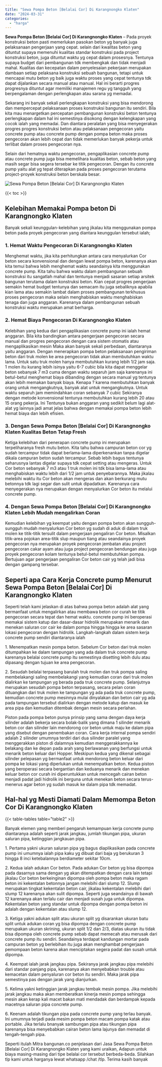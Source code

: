 ```yaml
---
title: "Sewa Pompa Beton [Belalai Cor] Di Karangnongko Klaten"
date: "2024-03-31"
categories: 
  - "harga"
---
```


**Sewa Pompa Beton \[Belalai Cor\] Di Karangnongko Klaten** – Pada proyek konstruksi beton pasti memerlukan pasokan beton yg banyak juga pelaksanaan pengerjaan yang cepat. selain dari kwalitas beton yang dituntut supaya memenuhi kualitas standar konstruksi pada project konstruksi beton, juga dituntut waktu yg cepat dalam prosesnya. Tentunya supaya budget dari pembangunan tdk membengkak dan tidak menjadi mahal. Kualitas dan kecepatan dalam penyelesaian pekerjaan merupakan dambaan setiap pelaksana konstruksi sebuah bangunan, tetapi untuk mencapai mutu beton yg baik juga waktu proses yang cepat tentunya tdk dapat dijalankan secara manual atau manual. Hal ini berarti progres progresnya dituntut agar memiliki manajemen regu yg tangguh yang berpengalaman dengan perlengkapan atau sarana yg memadai.

Sekarang ini banyak sekali perlengkapan konstruksi yang bisa mendorong dan mempercepat pelaksanaan proses konstruksi bangunan itu sendiri. Bila kita mau menargetkan percepatan pembangunan konstruksi beton tentunya perlengkapan dalam hal ini semestinya disokong dengan kelengkapan yang cocok ialah yang memadai. Dan diantara peralatan yang bisa menyegerakan progres progres konstruksi beton atau pelaksanaan pengecoran yaitu concrete pump atau concrete pump dengan pompa beton maka proses pengecoran akan lebih cepat dan tidak memerlukan banyak pekerja untuk terlibat dalam proses pengecoran nya.

Selain dari hematnya waktu pengecoran, pengaplikasian concrete pump atau concrete pump juga bisa memelihara kualitas beton, sebab beton yang masih segar bisa segera tersebar ke titik pengecoran. Dengan itu concrete pump yaitu alat yg tepat diterapkan pada proses pengecoran terutama project-proyek konstruksi beton berskala besar.

![Sewa Pompa Beton [Belalai Cor] Di Karangnongko Klaten](/images/sewa-concrete-pump-14.png)

{{< toc >}}

## Kelebihan Memakai Pompa beton Di Karangnongko Klaten

Banyak sekali keunggulan-kelebihan yang jikalau kita menggunakan pompa beton pada proyek pengecoran yang diantara keunggulan tersebut ialah;

### 1\. Hemat Waktu Pengecoran Di Karangnongko Klaten

Menghemat waktu, jika kita perhitungkan antara cara menyalurkan Cor beton secara konvensional dan dengan lewat pompa beton, karenanya akan kita temui bahwa lebih menghemat waktu seandainya kita menggunakan concrete pump. Kita tahu bahwa waktu dalam pembangunan sebuah konstruksi itu sangatlah mahal dan tentunya menjadi sasaran setiap arsitek bangunan terutama dalam konstruksi beton. Kian cepat progres pengerjaan semakin hemat budget tentunya dan semacam itu juga sebaliknya apabila kian lama atau semakin lambat dalam proses pembangunan terkhusus proses pengecoran maka selain menghabiskan waktu menghabiskan tenaga dan juga anggaran. Karenanya dalam pembangunan sebuah konstruksi waktu merupakan amat berharga.

### 2\. Hemat Biaya Pengecoran Di Karangnongko Klaten

Kelebihan yang kedua dari pengaplikasian concrete pump ini ialah hemat anggaran. Bila kita bandingkan antara pengerjaan pengecoran secara manual dan progres pengecoran dengan cara sistem otomatis atau mengaplikasikan mesin Maka akan banyak sekali perbedaan, diantaranya yaitu anggaran. Dengan menerapkan pompa beton pelaksanaan pengiriman beton dari truk molen ke area pengecoran tidak akan membutuhkan waktu lama. Untuk satu truk molen hanya membutuhkan kurang lebih 1/2 jam saja. 1 molen itu kurang lebih isinya yaitu 6-7 cubic bila kita dapat menggelar beton sebanyak 7 m3 cuma dengan waktu separuh jam saja karenanya ini betul-betul menghemat biaya dibanding dengan secara manual yg tentunya akan lebih memakan banyak biaya. Kenapa ? karena membutuhkan banyak orang untuk mengangkutnya, banyak alat untuk mengangkutnya. Untuk waktu separuh jam memindahkan coran sebanyak 7 cubic Sekiranya dengan metode konvensional tentunya membutuhkan kurang lebih 20 atau 15 orang pekerja. Ini Tentunya bukan anggaran yang sedikit belum lagi alat-alat yg lainnya jadi amat jelas bahwa dengan memakai pompa beton lebih hemat biaya dan lebih efisien.

### 3\. Dengan Sewa Pompa Beton \[Belalai Cor\] Di Karangnongko Klaten Kualitas Beton Tetap Fresh

Ketiga kelebihan dari penerapan concrete pump ini merupakan terpeliharanya fresh mutu beton. Kita tahu bahwa campuran beton cor yg sudah tercampur tidak dapat berlama-lama diperkenankan tanpa digelar dikala campuran beton sudah tercampur. Sebab lebih bagus tentunya seharusnya lantas digelar supaya tdk cepat setting atau mengeras. Untuk Cor beton sebanyak 7 m3 atau 1 truk molen ini tdk bisa lama-lama atau menghabiskan waktu lebih dari 1/2 jam untuk penyebarannya. Maka jikalau melebihi waktu itu Cor beton akan mengeras dan akan berkurang mutu betonnya tdk lagi segar dan sulit untuk dipadatkan. Karenanya cara menyegerakan nya merupakan dengan menyalurkan Cor beton itu melalui concrete pump.

### 4\. Dengan Sewa Pompa Beton \[Belalai Cor\] Di Karangnongko Klaten Lebih Mudah mengalirkan Coran

Kemudian kelebihan yg keempat yaitu dengan pompa beton akan sungguh-sungguh mudah menyalurkan Cor beton yg sudah di aduk di dalam truk molen ke titik-titik tersulit dalam pengerjaan pengaliran Cor beton. Misalkan titik-area pojokan area-titik slup maupun tiang atau seandainya proyek pengecoran nya merupakan proyek pengecoran jembatan atau project pengecoran cakar ayam atau juga project pengecoran bendungan atau juga proyek pengecoran kolam tentunya betul-betul membutuhkan pompa. Bertujuan agar pengerjaan pengaliran Cor beton cair yg telah jadi bisa dengan gampang tersebar.

## Seperti apa Cara Kerja Concrete pump Menurut Sewa Pompa Beton \[Belalai Cor\] Di Karangnongko Klaten

Seperti telah kami jelaskan di atas bahwa pompa beton adalah alat yang bermanfaat untuk mengalirkan atau membawa beton cor curah ke titik pengecoran secara tepat dan hemat waktu. concrete pump ini beroperasi memakai sistem katup dan dasar-dasar hidrolik merupakan menarik dan menekan saluran cor cair ke dalam pompa hingga hingga ke area sasaran lokasi pengecoran dengan hidrolik. Langkah-langkah dalam sistem kerja concrete pump sendiri diantaranya ialah

1\. Menempatkan mesin pompa beton. Sebelum Cor beton dari truk molen ditumpahkan ke dalam tampungan yang ada dalam truk concrete pump karenanya belalai concrete pump itu semestinya disetting lebih dulu atau dipasang dengan tujuan ke area pengecoran.

2\. Sesudah belalai terpasang barulah truk molen dan truk pompa saling membelakangi saling membelakangi yang kemudian coran dari truk molen dialirkan ke tampungan yg berada pada truk concrete pump. Selanjutnya merupakan sesudah pompa beton terpasang, secara pelan coran dituangkan dari truk molen ke tampungan yg ada pada truk concrete pump, kemudian concrete pump mesinnya mulai dinyalakan dan beton cair yg ada pada tampungan tersebut dialirkan dengan metode katup dan masuk ke area pipa dan kemudian ditembak dengan mesin secara perlahan.

Piston pada pompa beton punya prinsip yang sama dengan daya kerja silinder adalah bekerja secara bolak-balik yang dimana 1 silinder menarik beton cor dan silinder lain mendorong cor beton untuk maju ke dalam pipa yang disebut dengan penembakan coran. Cara kerja internal pompa sendiri adalah 2 silinder umumnya terdiri dari dua silinder paralel yang menggerakkan piston di dalamnya kemudian menggerakkannya ke belakang dan ke depan pada arah yang berlawanan yang berfungsi untuk menarik beton keluar dari Hopper. Meskipun kedua yang dikenal sebagai silinder pelepasan yg bermanfaat untuk mendorong beton keluar dari pompa ke lokasi yang diperlukan untuk menempatkan beton. Kedua piston yang beroperasi secara bergantian dan keduanya menarik dan menekan keluar beton cor curah ini diperuntukkan untuk mencegah cairan beton menjadi padat jadi hidrolik ini berguna untuk menekan beton secara terus-menerus agar beton yg sudah masuk ke dalam pipa tdk memadat.

## Hal-hal yg Mesti Diamati Dalam Memompa Beton Cor Di Karangnongko Klaten

{{< table-tables table="table2" >}}

Banyak elemen yang memberi pengaruh kemampuan kerja concrete pump diantaranya adalah seperti jarak jangkau, jumlah tikungan pipa, ukuran saluran pipa, ketinggian jangkauan pipa.

1\. Pertama yakni ukuran saluran pipa yg bagus diaplikasikan pada concrete pump ini umumnya ialah pipa kaku yg dibuat dari baja yg berukuran 3 hingga 8 inci ketebalannya berdiameter sekitar 10cm.

2\. Kedua ialah adukan Cor beton. Pada adukan Cor beton yg bisa dipompa pada dasarnya sama dengan yg akan ditempatkan dengan cara lain tetapi jikalau Cor beton berkeinginan dipompa oleh pompa beton maka ragam beton ini kekentalan betonnya jangan melebihi dari slump 12. Slump merupakan tingkat kekentalan beton cair, jikalau kekentalan melebihi dari slump 12 karenanya akan sulit dipompa. Seperti juga seandainya di bawah 12 karenanya akan terlalu cair dan menjadi susah juga untuk dipompa. Kekentalan beton yang standar untuk dipompa dengan pompa beton ini adalah dengan kekentalan atau slump 12.

3\. Ketiga yakni adukan split atau ukuran split yg disarankan ukuran batu split untuk adukan coran yg bisa dipompa dengan concrete pump merupakan ukuran skrining, ukuran split 1/2 dan 2/3, diatas ukuran itu tidak bisa dipompa oleh concrete pump sebab dapat memecah atau merusak dari concrete pump itu sendiri. Seandainya terdapat kandungan mortar pada campuran beton yg berlebihan itu juga akan menghambat pengerjaan pemompaan beton karena akan menciptakan segera padat dan susah untuk dipompa.

4\. Keempat ialah jarak jangkau pipa. Sekiranya jarak jangkau pipa melebihi dari standar panjang pipa, karenanya akan menyebabkan trouble atau kemacetan dalam penyaluran cor beton itu sendiri. Maka jarak pipa semestinya pas dengan jarak yang dianjurkan.

5\. Kelima yakni ketinggian jarak jangkau tembak mesin pompa. Jika melebihi jarak jangkau maka akan memberatkan kinerja mesin pompa sehingga mesin akan kerap kali macet bakan mati mendadak dan berdampak kepada macetnya saluran pipa concrete pump.

6\. Keenam adalah tikungan pipa pada concrete pump yang terlau banyak. Ini umumnya terjadi pada mesim pompa beton macam pompa katak atau portable. Jika terlalu bnanyak sambungan pipa atau tikungan pipa karenanya bisa menyebabkan cairan beton lama lajunya dan memadat di tengah-tengah pipa.

Seperti itulah Mitra bangunan.co penjelasan dari Jasa Sewa Pompa Beton \[Belalai Cor\] Di Karangnongko Klaten yang kami uraikan, Adapun untuk biaya masing-masing dari tipe belalai cor tersebut berbeda-beda. Silahkan tlp kami untuk harganya lewat whatsapp /chat /tlp. Terima kasih banyak
